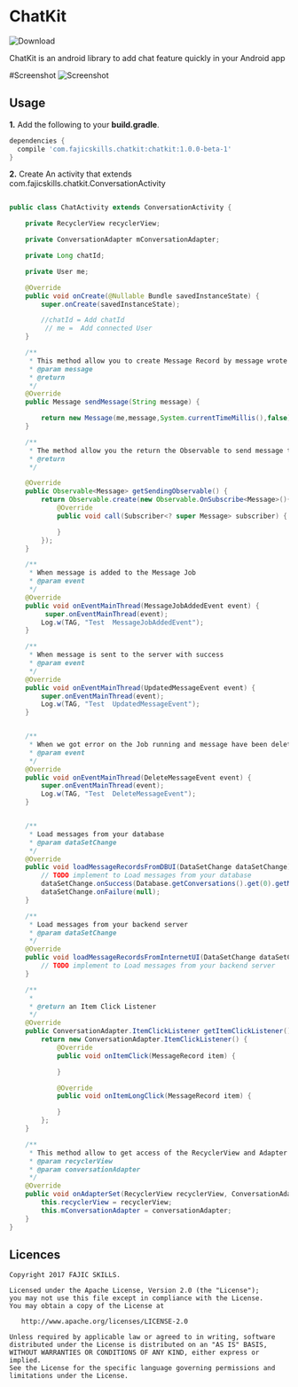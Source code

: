 ChatKit
=======

![Download](https://api.bintray.com/packages/angebagui/maven/ChatKit/images/download.svg) 



ChatKit is an android library to add chat feature quickly in your Android app

#Screenshot
![Screenshot](https://github.com/fajicskills/ChatKit/blob/master/screenshot/mobile_chat.png)


Usage
-----

**1.** Add the following to your **build.gradle**.
```groovy
dependencies {
  compile 'com.fajicskills.chatkit:chatkit:1.0.0-beta-1'
}
```

**2.** Create An activity that extends com.fajicskills.chatkit.ConversationActivity
```java

public class ChatActivity extends ConversationActivity {

    private RecyclerView recyclerView;

    private ConversationAdapter mConversationAdapter;

    private Long chatId;

    private User me;

    @Override
    public void onCreate(@Nullable Bundle savedInstanceState) {
        super.onCreate(savedInstanceState);

        //chatId = Add chatId
         // me =  Add connected User
    }

    /**
     * This method allow you to create Message Record by message wrote by connected User
     * @param message
     * @return
     */
    @Override
    public Message sendMessage(String message) {

        return new Message(me,message,System.currentTimeMillis(),false);
    }

    /**
     * The method allow you the return the Observable to send message to the Backend Server
     * @return
     */

    @Override
    public Observable<Message> getSendingObservable() {
        return Observable.create(new Observable.OnSubscribe<Message>(){
            @Override
            public void call(Subscriber<? super Message> subscriber) {

            }
        });
    }

    /**
     * When message is added to the Message Job
     * @param event
     */
    @Override
    public void onEventMainThread(MessageJobAddedEvent event) {
         super.onEventMainThread(event);
        Log.w(TAG, "Test  MessageJobAddedEvent");
    }

    /**
     * When message is sent to the server with success
     * @param event
     */
    @Override
    public void onEventMainThread(UpdatedMessageEvent event) {
        super.onEventMainThread(event);
        Log.w(TAG, "Test  UpdatedMessageEvent");
    }


    /**
     * When we got error on the Job running and message have been deleted
     * @param event
     */
    @Override
    public void onEventMainThread(DeleteMessageEvent event) {
        super.onEventMainThread(event);
        Log.w(TAG, "Test  DeleteMessageEvent");
    }


    /**
     * Load messages from your database 
     * @param dataSetChange
     */
    @Override
    public void loadMessageRecordsFromDBUI(DataSetChange dataSetChange) {
        // TODO implement to Load messages from your database
        dataSetChange.onSuccess(Database.getConversations().get(0).getMessages());
        dataSetChange.onFailure(null);
    }

    /**
     * Load messages from your backend server
     * @param dataSetChange
     */
    @Override
    public void loadMessageRecordsFromInternetUI(DataSetChange dataSetChange) {
        // TODO implement to Load messages from your backend server
    }

    /**
     * 
     * @return an Item Click Listener 
     */
    @Override
    public ConversationAdapter.ItemClickListener getItemClickListener() {
        return new ConversationAdapter.ItemClickListener() {
            @Override
            public void onItemClick(MessageRecord item) {

            }

            @Override
            public void onItemLongClick(MessageRecord item) {

            }
        };
    }

    /**
     * This method allow to get access of the RecyclerView and Adapter that fill your messages
     * @param recyclerView 
     * @param conversationAdapter
     */
    @Override
    public void onAdapterSet(RecyclerView recyclerView, ConversationAdapter conversationAdapter) {
        this.recyclerView = recyclerView;
        this.mConversationAdapter = conversationAdapter;
    }
}

```



Licences
--------
    Copyright 2017 FAJIC SKILLS.

    Licensed under the Apache License, Version 2.0 (the "License");
    you may not use this file except in compliance with the License.
    You may obtain a copy of the License at

       http://www.apache.org/licenses/LICENSE-2.0

    Unless required by applicable law or agreed to in writing, software
    distributed under the License is distributed on an "AS IS" BASIS,
    WITHOUT WARRANTIES OR CONDITIONS OF ANY KIND, either express or implied.
    See the License for the specific language governing permissions and
    limitations under the License.